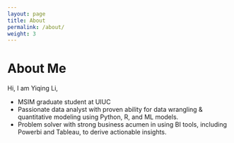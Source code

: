 ```yaml
---
layout: page
title: About
permalink: /about/
weight: 3
---
```


# **About Me**

Hi, I am Yiqing  Li,<br>

- MSIM graduate student at UIUC
- Passionate data analyst with proven ability for data wrangling & quantitative modeling using Python, R, and ML models. 
- Problem solver with strong business acumen in using BI tools, including Powerbi and Tableau, to derive actionable insights.   

